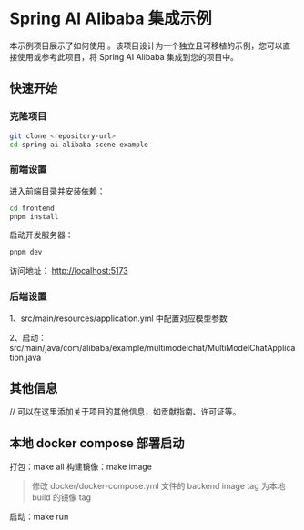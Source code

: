 # Spring AI Alibaba 集成示例

本示例项目展示了如何使用 。该项目设计为一个独立且可移植的示例，您可以直接使用或参考此项目，将 Spring AI Alibaba 集成到您的项目中。

## 快速开始

### 克隆项目
```bash
git clone <repository-url>
cd spring-ai-alibaba-scene-example
```

### 前端设置
进入前端目录并安装依赖：
```bash
cd frontend
pnpm install
```

启动开发服务器：
```bash
pnpm dev
```

访问地址：
[http://localhost:5173](http://localhost:5173)

### 后端设置
1、src/main/resources/application.yml 中配置对应模型参数

2、启动：src/main/java/com/alibaba/example/multimodelchat/MultiModelChatApplication.java

## 其他信息
// 可以在这里添加关于项目的其他信息，如贡献指南、许可证等。

## 本地 docker compose 部署启动

打包：make all
构建镜像：make image

> 修改 docker/docker-compose.yml 文件的 backend image tag 为本地 build 的镜像 tag

启动：make run
